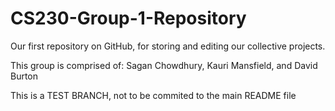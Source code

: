 # CS230-Group-1-Repository
Our first repository on GitHub, for storing and editing our collective projects.

This group is comprised of:
  Sagan Chowdhury, Kauri Mansfield, and David Burton

This is a TEST BRANCH, not to be commited to the main README file

